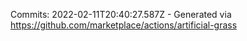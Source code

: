 Commits: 2022-02-11T20:40:27.587Z - Generated via https://github.com/marketplace/actions/artificial-grass
<br>
